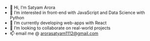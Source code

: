 - 👋 Hi, I’m Satyam Arora
- 👀 I’m interested in front-end with JavaScript and Data Science with Python
- 🌱 I’m currently developing web-apps with React
- 💞️ I’m looking to collaborate on real-world projects
- 📫 email me @ arorasatyam1112@gmail.com

<!---
brogrammer2000/brogrammer2000 is a ✨ special ✨ repository because its `README.md` (this file) appears on your GitHub profile.
You can click the Preview link to take a look at your changes.
--->
